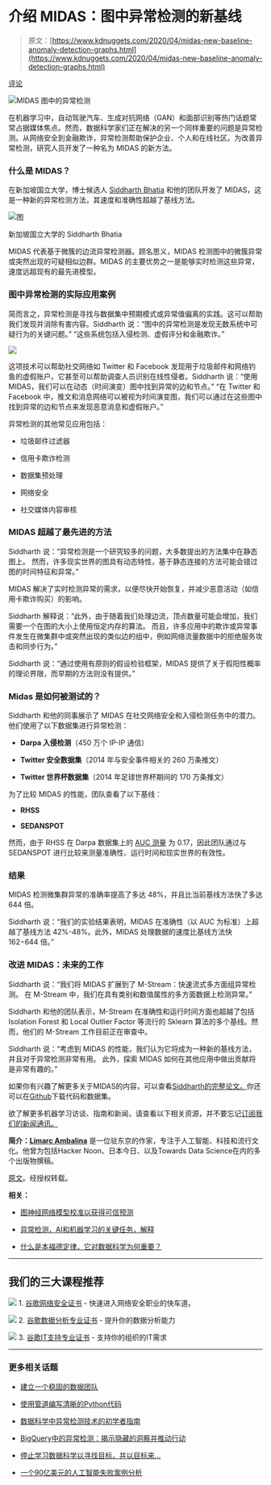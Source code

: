 # 介绍 MIDAS：图中异常检测的新基线

> 原文：[https://www.kdnuggets.com/2020/04/midas-new-baseline-anomaly-detection-graphs.html](https://www.kdnuggets.com/2020/04/midas-new-baseline-anomaly-detection-graphs.html)

[评论](#comments)

![MIDAS 图中的异常检测](../Images/0df1364f46665d500e26884e7631d155.png)

在机器学习中，自动驾驶汽车、生成对抗网络（GAN）和面部识别等热门话题常常占据媒体焦点。然而，数据科学家们正在解决的另一个同样重要的问题是异常检测。从网络安全到金融欺诈，异常检测帮助保护企业、个人和在线社区。为改善异常检测，研究人员开发了一种名为 MIDAS 的新方法。

### 什么是 MIDAS？

在新加坡国立大学，博士候选人 [Siddharth Bhatia](https://www.comp.nus.edu.sg/~sbhatia/) 和他的团队开发了 MIDAS，这是一种新的异常检测方法，其速度和准确性超越了基线方法。

![图](../Images/6954e2b8019199615e6a6a2f80294c4f.png)

新加坡国立大学的 Siddharth Bhatia

MIDAS 代表基于微簇的边流异常检测器。顾名思义，MIDAS 检测图中的微簇异常或突然出现的可疑相似边群。MIDAS 的主要优势之一是能够实时检测这些异常，速度远超现有的最先进模型。

### 图中异常检测的实际应用案例

简而言之，异常检测是寻找与数据集中预期模式或异常值偏离的实践。这可以帮助我们发现并消除有害内容。Siddharth 说：“图中的异常检测是发现无数系统中可疑行为的关键问题。” “这些系统包括入侵检测、虚假评分和金融欺诈。”

![](../Images/41a6b80ac4d2b049a553f22ca9fe99f2.png)

这项技术可以帮助社交网络如 Twitter 和 Facebook 发现用于垃圾邮件和网络钓鱼的虚假账户。它甚至可以帮助调查人员识别在线性侵者。Siddharth 说：“使用 MIDAS，我们可以在动态（时间演变）图中找到异常的边和节点。” “在 Twitter 和 Facebook 中，推文和消息网络可以被视为时间演变图，我们可以通过在这些图中找到异常的边和节点来发现恶意消息和虚假账户。”

异常检测的其他常见应用包括：

+   垃圾邮件过滤器

+   信用卡欺诈检测

+   数据集预处理

+   网络安全

+   社交媒体内容审核

### MIDAS 超越了最先进的方法

Siddharth 说：“异常检测是一个研究较多的问题，大多数提出的方法集中在静态图上。 然而，许多现实世界的图具有动态特性，基于静态连接的方法可能会错过图的时间特征和异常。”

MIDAS 解决了实时检测异常的需求，以便尽快开始恢复，并减少恶意活动（如信用卡欺诈购买）的影响。

Siddharth 解释说：“此外，由于随着我们处理边流，顶点数量可能会增加，我们需要一个在图的大小上使用恒定内存的算法。 而且，许多应用中的欺诈或异常事件发生在微集群中或突然出现的类似边的组中，例如网络流量数据中的拒绝服务攻击和同步行为。”

Siddharth 说：“通过使用有原则的假设检验框架，MIDAS 提供了关于假阳性概率的理论界限，而早期的方法则没有提供。”

### Midas 是如何被测试的？

Siddharth 和他的同事展示了 MIDAS 在社交网络安全和入侵检测任务中的潜力。他们使用了以下数据集进行异常检测：

+   **Darpa 入侵检测**（450 万个 IP-IP 通信）

+   **Twitter 安全数据集**（2014 年与安全事件相关的 260 万条推文）

+   **Twitter 世界杯数据集**（2014 年足球世界杯期间的 170 万条推文）

为了比较 MIDAS 的性能，团队查看了以下基线：

+   **RHSS**

+   **SEDANSPOT**

然而，由于 RHSS 在 Darpa 数据集上的 [AUC 测量](/2010/09/pub-is-auc-the-best-measure.html) 为 0.17，因此团队通过与 SEDANSPOT 进行比较来测量准确性、运行时间和现实世界的有效性。

### 结果

MIDAS 检测微集群异常的准确率提高了多达 48%，并且比当前基线方法快了多达 644 倍。

Siddharth 说：“我们的实验结果表明，MIDAS 在准确性（以 AUC 为标准）上超越了基线方法 42%-48%。此外，MIDAS 处理数据的速度比基线方法快 162−644 倍。”

### 改进 MIDAS：未来的工作

Siddharth 说：“我们将 MIDAS 扩展到了 M-Stream：快速流式多方面组异常检测。 在 M-Stream 中，我们在具有类别和数值属性的多方面数据上检测异常。”

Siddharth 和他的团队表示，M-Stream 在准确性和运行时间方面也超越了包括 Isolation Forest 和 Local Outlier Factor 等流行的 Sklearn 算法的多个基线。然而，他们的 M-Stream 工作目前正在审查中。

Siddharth 说：“考虑到 MIDAS 的性能，我们认为它将成为一种新的基线方法，并且对于异常检测非常有用。 此外，探索 MIDAS 如何在其他应用中做出贡献将是非常有趣的。”

如果你有兴趣了解更多关于MIDAS的内容，可以查看[Siddharth的完整论文。](https://www.comp.nus.edu.sg/~sbhatia/assets/pdf/midas.pdf)你还可以在[Github](https://github.com/bhatiasiddharth/MIDAS)下载代码和数据集。

欲了解更多机器学习访谈、指南和新闻，请查看以下相关资源，并不要忘记[订阅我们的新闻通讯。](https://lionbridge.ai/ai-newsletter-subscription/)

**简介：[Limarc Ambalina](https://www.linkedin.com/in/limarc-ambalina-11604371/)** 是一位驻东京的作家，专注于人工智能、科技和流行文化。他曾为包括Hacker Noon、日本今日、以及Towards Data Science在内的多个出版物撰稿。

[原文](https://lionbridge.ai/articles/introducing-midas-a-new-baseline-for-anomaly-detection-in-graphs/)。经授权转载。

**相关：**

+   [图神经网络模型校准以获得可信预测](/2020/03/graph-neural-network-model-calibration-trusted-predictions.html)

+   [异常检测，AI和机器学习的关键任务，解释](/2019/10/anomaly-detection-explained.html)

+   [什么是本福德定律，它对数据科学为何重要？](/2019/08/benfords-law-data-science.html)

* * *

## 我们的三大课程推荐

![](../Images/0244c01ba9267c002ef39d4907e0b8fb.png) 1\. [谷歌网络安全证书](https://www.kdnuggets.com/google-cybersecurity) - 快速进入网络安全职业的快车道。

![](../Images/e225c49c3c91745821c8c0368bf04711.png) 2\. [谷歌数据分析专业证书](https://www.kdnuggets.com/google-data-analytics) - 提升你的数据分析能力

![](../Images/0244c01ba9267c002ef39d4907e0b8fb.png) 3\. [谷歌IT支持专业证书](https://www.kdnuggets.com/google-itsupport) - 支持你的组织的IT需求

* * *

### 更多相关话题

+   [建立一个稳固的数据团队](https://www.kdnuggets.com/2021/12/build-solid-data-team.html)

+   [使用管道编写清晰的Python代码](https://www.kdnuggets.com/2021/12/write-clean-python-code-pipes.html)

+   [数据科学中异常检测技术的初学者指南](https://www.kdnuggets.com/2023/05/beginner-guide-anomaly-detection-techniques-data-science.html)

+   [BigQuery中的异常检测：揭示隐藏的洞察并推动行动](https://www.kdnuggets.com/anomaly-detection-in-bigquery-uncover-hidden-insights-and-drive-action)

+   [停止学习数据科学以寻找目标，并以目标来…](https://www.kdnuggets.com/2021/12/stop-learning-data-science-find-purpose.html)

+   [一个90亿美元的人工智能失败案例分析](https://www.kdnuggets.com/2021/12/9b-ai-failure-examined.html)
